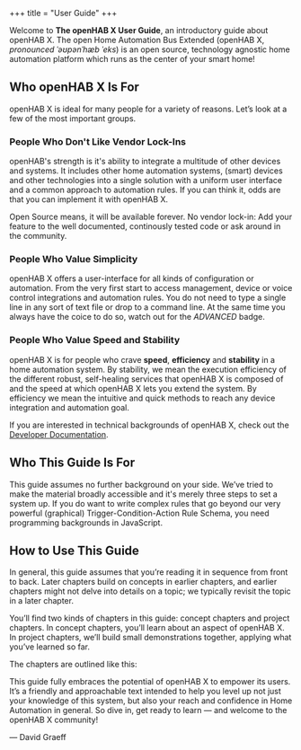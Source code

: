 +++
title = "User Guide"
+++

<p class="bs-callout">
Welcome to <b>The openHAB X User Guide</b>, an introductory guide about openHAB X. The open Home Automation Bus Extended (openHAB X, <i>pronounced ˈəʊpənˈhæb ˈeks</i>) is an open source, technology agnostic home automation platform which runs as the center of your smart home!
</p>

## Who openHAB X Is For
openHAB X is ideal for many people for a variety of reasons. Let’s look at a few of the most important groups.

### People Who Don't Like Vendor Lock-Ins

openHAB's strength is it's ability to integrate a multitude of other devices and systems. It includes other home automation systems, (smart) devices and other technologies into a single solution with a uniform user interface and a common approach to automation rules.
If you can think it, odds are that you can implement it with openHAB X.

Open Source means, it will be available forever. No vendor lock-in: Add your feature to the well documented, continously tested code or ask around in the community.

### People Who Value Simplicity

openHAB X offers a user-interface for all kinds of configuration or automation. From the very first start to access management, device or voice control integrations and automation rules. You do not need to type a single line in any sort of text file or drop to a command line. At the same time you always have the coice to do so, watch out for the <i class="badge badge-primary">ADVANCED</i> badge.

### People Who Value Speed and Stability
openHAB X is for people who crave **speed**, **efficiency** and **stability** in a home automation system. By stability, we mean the execution efficiency of the different robust, self-healing services that openHAB X is composed of and the speed at which openHAB X lets you extend the system. By efficiency we mean the intuitive and quick methods to reach any device integration and automation goal.

If you are interested in technical backgrounds of openHAB X, check out the [Developer Documentation](/developer).

## Who This Guide Is For
This guide assumes no further background on your side. We’ve tried to make the material broadly accessible and it's merely three steps to set a system up. If you do want to write complex rules that go beyond our very powerful (graphical) Trigger-Condition-Action Rule Schema, you need programming backgrounds in JavaScript.

## How to Use This Guide

In general, this guide assumes that you’re reading it in sequence from front to back. Later chapters build on concepts in earlier chapters, and earlier chapters might not delve into details on a topic; we typically revisit the topic in a later chapter.

You’ll find two kinds of chapters in this guide: concept chapters and project chapters. In concept chapters, you’ll learn about an aspect of openHAB X. In project chapters, we’ll build small demonstrations together, applying what you’ve learned so far.

The chapters are outlined like this:

<split>

This guide fully embraces the potential of openHAB X to empower its users. It’s a friendly and approachable text intended to help you level up not just your knowledge of this system, but also your reach and confidence in Home Automation in general. So dive in, get ready to learn — and welcome to the openHAB X community!

— David Graeff